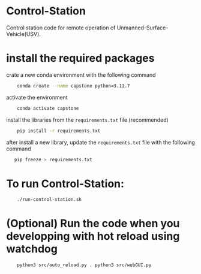 # Control-Station
Control station code for remote operation of Unmanned-Surface-Vehicle(USV).

# install the required packages

crate a new conda environment with the following command
```bash
    conda create --name capstone python=3.11.7
```

activate the environment
```bash
    conda activate capstone
```

install the libraries from the `requirements.txt` file (recommended)
```bash
    pip install -r requirements.txt
```

after install a new library, update the `requirements.txt` file with the following command
```bash
   pip freeze > requirements.txt
```


# To run Control-Station:
```bash
    ./run-control-station.sh
```

# (Optional) Run the code when you developping with hot reload using watchdog

```bash
    python3 src/auto_reload.py . python3 src/webGUI.py
```